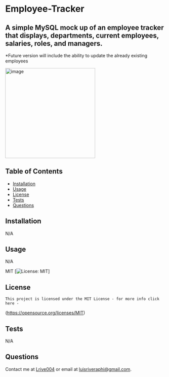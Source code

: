 # Employee-Tracker
  ## A simple MySQL mock up of an employee tracker that displays, departments, current employees, salaries, roles, and managers.
  *Future version will include the ability to update the already existing employees

  <img width="284" alt="image" src="https://github.com/Lrive004/employee-tracker/assets/112648247/ce7e7da5-93f2-4276-9266-d58d3dfccc36">


  ## Table of Contents
  - [Installation](#installation)
  - [Usage](#usage)
  - [License](#license)
  - [Tests](#tests)
  - [Questions](#questions)

  ## Installation
  N/A
  ## Usage
  N/A
  
  MIT
  [![License: MIT](https://img.shields.io/badge/License-MIT-yellow.svg)]
  ## License 
    This project is licensed under the MIT License - for more info click here -
  (https://opensource.org/licenses/MIT)
  ## Tests
  N/A
  ## Questions
  Contact me at [Lrive004](https://github.com/Lrive004) or email at luisriveraphi@gmail.com.
